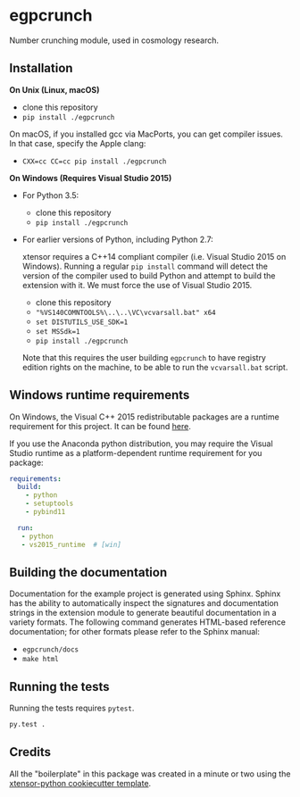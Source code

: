 egpcrunch
=========

Number crunching module, used in cosmology research.


Installation
------------

**On Unix (Linux, macOS)**

 - clone this repository
 - `pip install ./egpcrunch`

On macOS, if you installed gcc via MacPorts, you can get compiler issues. In that case, specify the Apple clang:

 - `CXX=cc CC=cc pip install ./egpcrunch`

**On Windows (Requires Visual Studio 2015)**

 - For Python 3.5:
     - clone this repository
     - `pip install ./egpcrunch`
 - For earlier versions of Python, including Python 2.7:

   xtensor requires a C++14 compliant compiler (i.e. Visual Studio 2015 on
   Windows). Running a regular `pip install` command will detect the version
   of the compiler used to build Python and attempt to build the extension
   with it. We must force the use of Visual Studio 2015.

     - clone this repository
     - `"%VS140COMNTOOLS%\..\..\VC\vcvarsall.bat" x64`
     - `set DISTUTILS_USE_SDK=1`
     - `set MSSdk=1`
     - `pip install ./egpcrunch`

   Note that this requires the user building `egpcrunch` to have registry edition
   rights on the machine, to be able to run the `vcvarsall.bat` script.


Windows runtime requirements
----------------------------

On Windows, the Visual C++ 2015 redistributable packages are a runtime
requirement for this project. It can be found [here](https://www.microsoft.com/en-us/download/details.aspx?id=48145).

If you use the Anaconda python distribution, you may require the Visual Studio
runtime as a platform-dependent runtime requirement for you package:

```yaml
requirements:
  build:
    - python
    - setuptools
    - pybind11

  run:
   - python
   - vs2015_runtime  # [win]
```


Building the documentation
--------------------------

Documentation for the example project is generated using Sphinx. Sphinx has the
ability to automatically inspect the signatures and documentation strings in
the extension module to generate beautiful documentation in a variety formats.
The following command generates HTML-based reference documentation; for other
formats please refer to the Sphinx manual:

 - `egpcrunch/docs`
 - `make html`


Running the tests
-----------------

Running the tests requires `pytest`.

```bash
py.test .
```


Credits
-------

All the "boilerplate" in this package was created in a minute or two using the [xtensor-python cookiecutter template](https://github.com/QuantStack/xtensor-python-cookiecutter).